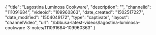 {
    "title": "Lagostina Luminosa Cookware",
    "description": "",
    "channelid": "111091684",
    "videoid": "109960363",
    "date_created": "1502517227",
    "date_modified": "1504049172",
    "type": "captivate",
    "layout": "channelVideo",
    "url": "\/bbbusa-latest-videos\/lagostina-luminosa-cookware-3-notes\/111091684-109960363"
}